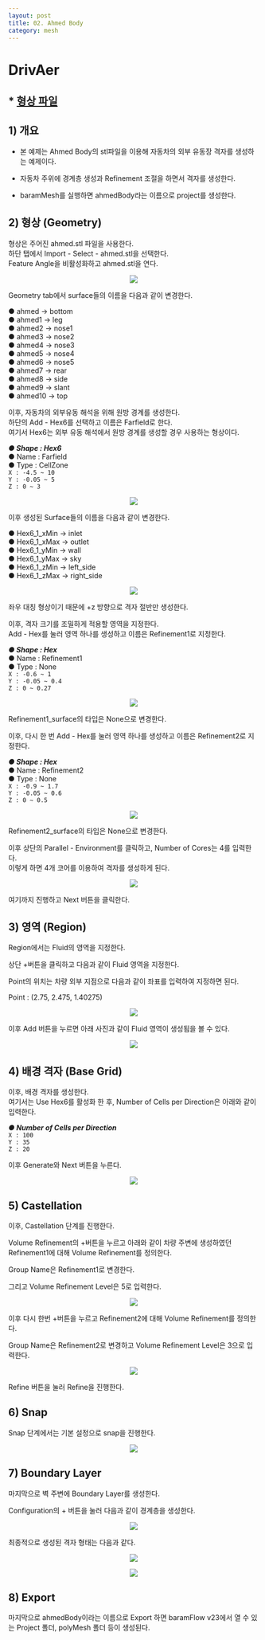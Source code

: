 ```yaml
---
layout: post
title: 02. Ahmed Body
category: mesh
---
```


# DrivAer

## * [형상 파일](https://drive.google.com/file/d/1gxuKBcN6puyEF6Yv6VEYSNUz-tlHyAuD/view) 

## 1) 개요 
* 본 예제는 Ahmed Body의 stl파일을 이용해 자동차의 외부 유동장 격자를 생성하는 예제이다.<br>

* 자동차 주위에 경계층 생성과 Refinement 조절을 하면서 격자를 생성한다. <br>

* baramMesh를 실행하면 ahmedBody라는 이름으로 project를 생성한다.<br>

## 2) 형상 (Geometry)
형상은 주어진 ahmed.stl 파일을 사용한다. <br>
하단 탭에서 Import - Select - ahmed.stl을 선택한다. <br>
Feature Angle을 비활성화하고 ahmed.stl을 연다.<br>

<p align='center'>
    <img src="https://github.com/nextfoam/baram-pages/raw/main/screenshots/mesh/ahmedBody/1.png"><br>
</p>

Geometry tab에서 surface들의 이름을 다음과 같이 변경한다.<br>

●  ahmed → bottom <br>
●  ahmed1 → leg<br>
●  ahmed2 → nose1<br>
●  ahmed3 → nose2<br>
●  ahmed4 → nose3<br>
●  ahmed5 → nose4<br>
●  ahmed6 → nose5<br>
●  ahmed7 → rear<br>
●  ahmed8 → side<br>
●  ahmed9 → slant<br>
●  ahmed10 → top<br>

이후, 자동차의 외부유동 해석을 위해 원방 경계를 생성한다.<br>
하단의 Add - Hex6를 선택하고 이름은 Farfield로 한다.<br>
여기서 Hex6는 외부 유동 해석에서 원방 경계를 생성할 경우 사용하는 형상이다.<br>

***●  Shape : Hex6***<br>
●  Name : Farfield<br>
●  Type : CellZone<br>
```X : -4.5 ~ 10```<br>
```Y : -0.05 ~ 5```<br>
```Z : 0 ~ 3```<br>

<p align='center'>
    <img src="https://github.com/nextfoam/baram-pages/raw/main/screenshots/mesh/ahmedBody/3.png"><br>
</p>

이후 생성된 Surface들의 이름을 다음과 같이 변경한다.<br>

●  Hex6_1_xMin → inlet <br>
●  Hex6_1_xMax → outlet <br>
●  Hex6_1_yMin → wall <br>
●  Hex6_1_yMax → sky <br>
●  Hex6_1_zMin → left_side <br>
●  Hex6_1_zMax → right_side <br>

<p align='center'>
    <img src="https://github.com/nextfoam/baram-pages/raw/main/screenshots/mesh/ahmedBody/4.png"><br>
</p>

좌우 대칭 형상이기 때문에 +z 방향으로 격자 절반만 생성한다.<br>

이후, 격자 크기를 조밀하게 적용할 영역을 지정한다.<br>
Add - Hex를 눌러 영역 하나를 생성하고 이름은 Refinement1로 지정한다.<br>

***●  Shape : Hex***<br>
●  Name : Refinement1<br>
●  Type : None<br>
```X : -0.6 ~ 1```<br>
```Y : -0.05 ~ 0.4```<br>
```Z : 0 ~ 0.27```<br>

<p align='center'>
    <img src="https://github.com/nextfoam/baram-pages/raw/main/screenshots/mesh/ahmedBody/5.png"><br>
</p>

Refinement1_surface의 타입은 None으로 변경한다.<br>

이후, 다시 한 번 Add - Hex를 눌러 영역 하나를 생성하고 이름은 Refinement2로 지정한다.<br>

***●  Shape : Hex***<br>
●  Name : Refinement2<br>
●  Type : None<br>
```X : -0.9 ~ 1.7```<br>
```Y : -0.05 ~ 0.6```<br>
```Z : 0 ~ 0.5```<br>

<p align='center'>
    <img src="https://github.com/nextfoam/baram-pages/raw/main/screenshots/mesh/ahmedBody/6.png"><br>
</p>

Refinement2_surface의 타입은 None으로 변경한다.<br>

이후 상단의 Parallel - Environment를 클릭하고, Number of Cores는 4를 입력한다.<br>
이렇게 하면 4개 코어를 이용하여 격자를 생성하게 된다.<br>

<p align='center'>
    <img src="https://github.com/nextfoam/baram-pages/raw/main/screenshots/mesh/ahmedBody/parallel.png"><br>
</p>

여기까지 진행하고 Next 버튼을 클릭한다.<br>

## 3) 영역 (Region)
Region에서는 Fluid의 영역을 지정한다. <br>

상단 +버튼을 클릭하고 다음과 같이 Fluid 영역을 지정한다.<br>

Point의 위치는 차량 외부 지점으로 다음과 같이 좌표를 입력하여 지정하면 된다.<br>

Point : (2.75, 2.475, 1.40275) <br>

<p align='center'>
    <img src="https://github.com/nextfoam/baram-pages/raw/main/screenshots/mesh/ahmedBody/7.png"><br>
</p>

이후 Add 버튼을 누르면 아래 사진과 같이 Fluid 영역이 생성됨을 볼 수 있다.<br>

<p align='center'>
    <img src="https://github.com/nextfoam/baram-pages/raw/main/screenshots/mesh/ahmedBody/8.png"><br>
</p>

## 4) 배경 격자 (Base Grid)
이후, 배경 격자를 생성한다.<br>
여기서는 Use Hex6를 활성화 한 후, Number of Cells per Direction은 아래와 같이 입력한다.<br>

***●  Number of Cells per Direction***<br>
```X : 100```<br>
```Y : 35```<br>
```Z : 20```<br>

이후 Generate와 Next 버튼을 누른다.

<p align='center'>
    <img src="https://github.com/nextfoam/baram-pages/raw/main/screenshots/mesh/ahmedBody/9.png"><br>
</p>

## 5) Castellation
이후, Castellation 단계를 진행한다.<br>

Volume Refinement의 +버튼을 누르고 아래와 같이 차량 주변에 생성하였던 Refinement1에 대해 Volume Refinement를 정의한다.<br>

Group Name은 Refinement1로 변경한다.<br>

그리고 Volume Refinement Level은 5로 입력한다.<br>

<p align='center'>
    <img src="https://github.com/nextfoam/baram-pages/raw/main/screenshots/mesh/ahmedBody/10.png"><br>
</p>

이후 다시 한번 +버튼을 누르고 Refinement2에 대해 Volume Refinement를 정의한다.<br>

Group Name은 Refinement2로 변경하고 Volume Refinement Level은 3으로 입력한다.<br>

<p align='center'>
    <img src="https://github.com/nextfoam/baram-pages/raw/main/screenshots/mesh/ahmedBody/11.png"><br>
</p>

Refine 버튼을 눌러 Refine을 진행한다.<br>

## 6) Snap
Snap 단계에서는 기본 설정으로 snap을 진행한다.<br>

<p align='center'>
    <img src="https://github.com/nextfoam/baram-pages/raw/main/screenshots/mesh/ahmedBody/12.png"><br>
</p>

## 7) Boundary Layer
마지막으로 벽 주변에 Boundary Layer를 생성한다.<br>

Configuration의 + 버튼을 눌러 다음과 같이 경계층을 생성한다.<br>

<p align='center'>
    <img src="https://github.com/nextfoam/baram-pages/raw/main/screenshots/mesh/ahmedBody/13.png"><br>
</p>

최종적으로 생성된 격자 형태는 다음과 같다.<br>

<p align='center'>
    <img src="https://github.com/nextfoam/baram-pages/raw/main/screenshots/mesh/ahmedBody/14.png"><br>
</p>

<p align='center'>
    <img src="https://github.com/nextfoam/baram-pages/raw/main/screenshots/mesh/ahmedBody/15.png"><br>
</p>

## 8) Export
마지막으로 ahmedBody이라는 이름으로 Export 하면 baramFlow v23에서 열 수 있는 Project 폴더, polyMesh 폴더 등이 생성된다.<br>
